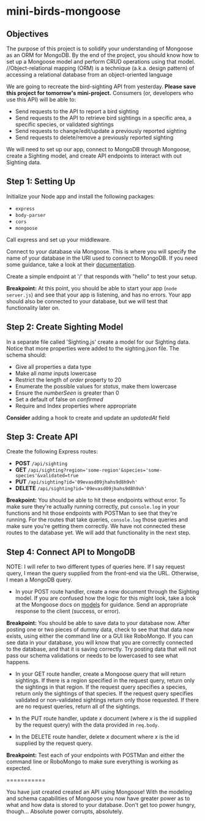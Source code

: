 # mini-birds-mongoose
## Objectives
The purpose of this project is to solidify your understanding of Mongoose as an ORM for MongoDB.  By the end of the project, you should know how to set up a Mongoose model and perform CRUD operations using that model.
//Object-relational mapping (ORM) is a technique (a.k.a. design pattern) of accessing a relational database from an object-oriented language 

We are going to recreate the bird-sighting API from yesterday. **Please save this project for tomorrow's mini-project.** Consumers (or, developers who use this API) will be able to:

 * Send requests to the API to report a bird sighting
 * Send requests to the API to retrieve bird sightings in a specific area, a specific species, or validated sightings
 * Send requests to change/edit/update a previously reported sighting
 * Send requests to delete/remove a previously reported sighting

We will need to set up our app, connect to MongoDB through Mongoose, create a Sighting model, and create API endpoints to interact with out Sighting data.

## Step 1: Setting Up

Initialize your Node app and install the following packages:
 * `express`
 * `body-parser`
 * `cors`
 * `mongoose`

Call express and set up your middleware.

Connect to your database via Mongoose.  This is where you will specify the name of your database in the URI used to connect to MongoDB.  If you need some guidance, take a look at their [documentation](http://mongoosejs.com/docs/guide.html).

Create a simple endpoint at '/' that responds with "hello" to test your setup.

**Breakpoint:** At this point, you should be able to start your app (`node server.js`) and see that your app is listening, and has no errors.  Your app should also be connected to your database, but we will test that functionality later on.

## Step 2: Create Sighting Model

In a separate file called 'Sighting.js' create a model for our Sighting data. Notice that more properties were added to the sighting.json file. The schema should:

 * Give all properties a data type
 * Make all _name_ inputs lowercase
 * Restrict the length of _order_ property to 20
 * Enumerate the possible values for _status_, make them lowercase
 * Ensure the _numberSeen_ is greater than 0
 * Set a default of false on _confirmed_
 * Require and Index properties where appropriate

**Consider** adding a hook to create and update an _updatedAt_ field


## Step 3: Create API

Create the following Express routes:

 * **POST** `/api/sighting`
 * **GET** `/api/sighting?region='some-region'&species='some-species'&validated=true`
 * **PUT** `/api/sighting?id='09evasd09jhahs9d8h9vh'`
 * **DELETE** `/api/sighting?id='09evasd09jhahs9d8h9vh'`

**Breakpoint:** You should be able to hit these endpoints without error.  To make sure they're actually running correctly, put `console.log` in your functions and hit those endpoints with POSTMan to see that they're running.  For the routes that take queries, `console.log` those queries and make sure you're getting them correctly.  We have not connected these routes to the database yet.  We will add that functionality in the next step.

## Step 4: Connect API to MongoDB

NOTE: I will refer to two different types of queries here.  If I say request query, I mean the query supplied from the front-end via the URL.  Otherwise, I mean a MongoDB query.

 - In your POST route handler, create a new document through the Sighting model.  If you are confused how the logic for this might look, take a look at the Mongoose docs on [models](http://mongoosejs.com/docs/models.html) for guidance. Send an appropriate response to the client (success, or error).

**Breakpoint:** You should be able to save data to your database now.  After posting one or two pieces of dummy data, check to see that that data now exists, using either the command line or a GUI like RoboMongo. If you can see data in your database, you will know that you are correctly connected to the database, and that it is saving correctly. Try posting data that will not pass our schema validations or needs to be lowercased to see what happens.

 - In your GET route handler, create a Mongoose query that will return sightings.  If there is a region specified in the request query, return only the sightings in that region.  If the request query specifies a species, return only the sightings of that species. If the request query specifies validated or non-validated sightings return only those requested.  If there are no request queries, return all of the sightings.

 - In the PUT route handler, update *x* document (where *x* is the id supplied by the request query) with the data provided in `req.body`.

 - In the DELETE route handler, delete *x* document where *x* is the id supplied by the request query.

**Breakpoint:** Test each of your endpoints with POSTMan and either the command line or RoboMongo to make sure everything is working as expected.

===========

You have just created created an API using Mongoose! With the modeling and schema capabilities of Mongoose you now have greater power as to what and how data is stored to your database. Don't get too power hungry, though... Absolute power corrupts, absolutely.
